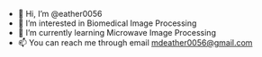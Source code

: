 - 👋 Hi, I’m @eather0056
- 👀 I’m interested in Biomedical Image Processing
- 🌱 I’m currently learning Microwave Image Processing
- 📫 You can reach me through email mdeather0056@gmail.com

<!---
eather0056/eather0056 is a ✨ special ✨ repository because its `README.md` (this file) appears on your GitHub profile.
You can click the Preview link to take a look at your changes.
--->
